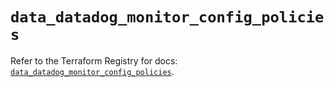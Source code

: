 # `data_datadog_monitor_config_policies`

Refer to the Terraform Registry for docs: [`data_datadog_monitor_config_policies`](https://registry.terraform.io/providers/datadog/datadog/3.52.1/docs/data-sources/monitor_config_policies).
